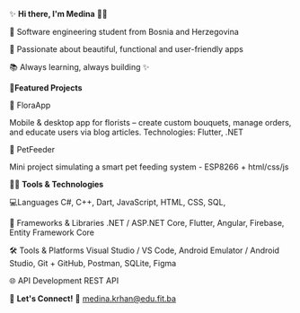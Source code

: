 ✨ **Hi there, I'm Medina** 👩‍💻

💖 Software engineering student from Bosnia and Herzegovina

🌷 Passionate about beautiful, functional and user-friendly apps

📚 Always learning, always building ✨



🌸**Featured Projects**



🌼 FloraApp

Mobile & desktop app for florists – create custom bouquets, manage orders, and educate users via blog articles.
Technologies: Flutter, .NET

🐾 PetFeeder

Mini project simulating a smart pet feeding system - ESP8266 + html/css/js



👩‍💻  **Tools & Technologies**

  💻Languages
  C#, C++, Dart, JavaScript, HTML, CSS, SQL,  

🧱 Frameworks & Libraries
.NET / ASP.NET Core, Flutter, Angular, Firebase, Entity Framework Core

🛠 Tools & Platforms
Visual Studio / VS Code, Android Emulator / Android Studio, Git + GitHub, Postman, SQLite, Figma

🌐 API Development
REST API 


💌 **Let's Connect!**
📧 medina.krhan@edu.fit.ba




